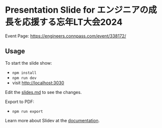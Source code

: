 # Presentation Slide for エンジニアの成長を応援する忘年LT大会2024

Event Page:
https://engineers.connpass.com/event/338172/

## Usage

To start the slide show:

- `npm install`
- `npm run dev`
- visit <http://localhost:3030>

Edit the [slides.md](./slides.md) to see the changes.

Export to PDF:

- `npm run export`

Learn more about Slidev at the [documentation](https://sli.dev/).
